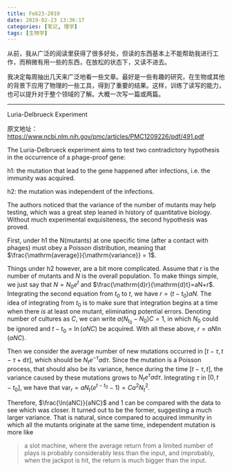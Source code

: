 ```yaml
---
title: Feb23-2019
date: 2019-02-23 13:36:17
categories: [笔记, 理学]
tags: [生物学]
---
```


从前，我从广泛的阅读里获得了很多好处，但读的东西基本上不能帮助我进行工作，而稍微有用一些的东西，在放松的状态下，又读不进去。

我决定每周抽出几天来广泛地看一些文章。最好是一些有趣的研究，在生物或其他的背景下应用了物理的一些工具，得到了重要的结果。这样，训练了读写的能力，也可以提升对于整个领域的了解。大概一次写一篇或两篇。

<!--more-->

-------

Luria-Delbrueck Experiment

原文地址：https://www.ncbi.nlm.nih.gov/pmc/articles/PMC1209226/pdf/491.pdf

The Luria-Delbrueck experiment aims to test two contradictory hypothesis in the occurrence of a phage-proof gene: 

h1: the mutation that lead to the gene happened after infections, i.e. the immunity was acquired.

h2: the mutation was independent of the infections.

The authors noticed that the variance of the number of mutants may help testing, which was a great step leaned in history of quantitative biology. Without much experimental exquisiteness, the second hypothesis was proved.

First, under h1 the N(mutants) at one specific time (after a contact with phages) must obey a Poisson distribution, meaning that $\frac{\mathrm{average}}{\mathrm{variance}} = 1$.

Things under h2 however, are a bit more complicated. Assume that $r$ is the number of mutants and $N$ is the overall population. To make things simple, we just say that $N=N_0e^t$ and $\frac{\mathrm{d}r}{\mathrm{d}t}=aN+r$. Integrating the second equation from $t_0$ to $t$, we have $r = (t-t_0)aN$. The idea of integrating from $t_0$ is to make sure that integration begins at a time when there *is* at least one mutant, eliminating potential errors. Denoting number of cultures as $C$, we can write $a(N_{t_0}-N_0)C=1$, in which $N_0$ could be ignored and $t-t_0=\ln(aNC)$ be acquired. With all these above, $r = aN\ln (aNC)$.

Then we consider the average number of new mutations occurred in $[t-\tau, t-\tau+\mathrm{d}\tau]$, which should be $N_te^{-\tau}a\mathrm{d}\tau$. Since the mutation is a Poisson process, that should also be its variance, hence during the time $[t-\tau, t]$, the variance caused by these mutations grows to $N_te^{\tau}a\mathrm{d}\tau$. Integrating $\tau$ in $[0, t-t_0]$, we have that $\mathrm{var}_r=aN_t(e^{t-t_0}-1)=Ca^2N_t^2$. 

Therefore, $\frac{\ln(aNC)}{aNC}$ and 1 can be compared with the data to see which was closer. It turned out to be the former, suggesting a much larger variance. That is natural, since compared to acquired immunity in which all the mutants originate at the same time, independent mutation is more like 

> a slot machine, where the average return from a limited number of plays is probably considerably less than the input, and improbably, when the jackpot is hit, the return is much bigger than the input.
